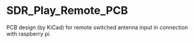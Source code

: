 # SDR_Play_Remote_PCB
PCB design (by KiCad) for remote switched antenna input in connection with raspberry pi.
